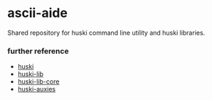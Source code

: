 # ascii-aide
Shared repository for huski command line utility and huski libraries.

### further reference
- [huski](https://github.com/bravequickcleverfibreyarn/ascii-aide/tree/main/huski)
- [huski-lib](https://github.com/bravequickcleverfibreyarn/ascii-aide/tree/main/huski-lib)
- [huski-lib-core](https://github.com/bravequickcleverfibreyarn/ascii-aide/tree/main/huski-lib-core)
- [huski-auxies](https://github.com/bravequickcleverfibreyarn/ascii-aide/tree/main/huski-auxies)
